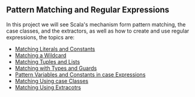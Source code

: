 Pattern Matching and Regular Expressions
---------------------------------
In this project we will see Scala's mechanism form pattern matching, the case classes, and the extractors, as well as how to create and use regular expressions, the topics are:

* [Matching Literals and Constants](https://github.com/robsonoduarte/learn-scala/blob/master/pragmatic-scala/pattern-matching-regular-expressions/src/main/scala/br/com/mystudies/scala/MatchingLiteralsAndConstants.scala)
* [Matching a Wildcard](https://github.com/robsonoduarte/learn-scala/blob/master/pragmatic-scala/pattern-matching-regular-expressions/src/main/scala/br/com/mystudies/scala/MatchingWilcard.scala)
* [Matching Tuples and Lists](https://github.com/robsonoduarte/learn-scala/blob/master/pragmatic-scala/pattern-matching-regular-expressions/src/main/scala/br/com/mystudies/scala/MatchingTuplesAndLists.scala)
* [Matching with Types and Guards](https://github.com/robsonoduarte/learn-scala/blob/master/pragmatic-scala/pattern-matching-regular-expressions/src/main/scala/br/com/mystudies/scala/MatchingWithTypesAndGuards.scala)
* [Pattern Variables and Constants in case Expressions](https://github.com/robsonoduarte/learn-scala/blob/master/pragmatic-scala/pattern-matching-regular-expressions/src/main/scala/br/com/mystudies/scala/PatternVariablesAndConstantsInCaseExpressions.scala)
* [Matching Using case Classes](https://github.com/robsonoduarte/learn-scala/blob/master/pragmatic-scala/pattern-matching-regular-expressions/src/main/scala/br/com/mystudies/scala/MatchingUsingCaseClasses.scala)
* [Matching Using Extracotrs](https://github.com/robsonoduarte/learn-scala/blob/master/pragmatic-scala/pattern-matching-regular-expressions/src/main/scala/br/com/mystudies/scala/MatcthingUsingExtractors.scala)
